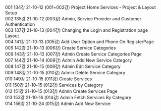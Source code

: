 001 134강 21-10-12 (001~002강) Project Home Services - Project & Layout Setup  
002 135강 21-10-12 (003강) Admin, Service Provider and Customer Authentication  
003 137강 21-10-13 (004강) Changing the Login and Registration page Layout  
004 141강 21-10-13 (005강) Add User Option and Phone On RegisterPage  
005 142강 21-10-13 (006강) Create Service Categories  
006 143강 21-10-13 (007강) Admin Create Service Categories Page  
007 144강 21-10-14 (008강) Admin Add New Service Category  
008 147강 21-10-15 (009강) Admin Edit Service Category  
009 148강 21-10-15 (010강) Admin Delete Service Category  
010 149강 21-10-15 (011강) Create Services  
011 150강 21-10-15 (012강) Services by Category  
012 151강 21-10-15 (013강) Admin Create Services Page  
013 153강 21-10-16 (014강) Admin Fetch Services By Category  
014 156강 21-10-24 (015강) Admin Add New Service  

